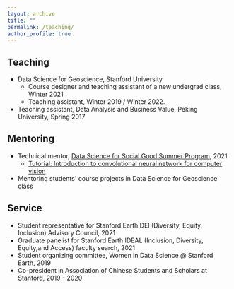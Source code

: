 ```yaml
---
layout: archive
title: ""
permalink: /teaching/
author_profile: true
---
```


## Teaching

- Data Science for Geoscience, Stanford University
	- Course designer and teaching assistant of a new undergrad class, Winter 2021
	- Teaching assistant, Winter 2019 / Winter 2022.  
- Teaching assistant, Data Analysis and Business Value, Peking University, Spring 2017

## Mentoring 

- Technical mentor, [Data Science for Social Good Summer Program](https://datascience.stanford.edu/programs/data-science-social-good-summer-program), 2021
	- [Tutorial: Introduction to convolutional neural network for computer vision](https://github.com/lijingwang/dssg_cv_tutorial)
- Mentoring students' course projects in Data Science for Geoscience class

## Service
- Student representative for Stanford Earth DEI (Diversity, Equity, Inclusion) Advisory Council, 2021
- Graduate panelist for Stanford Earth IDEAL (Inclusion, Diversity, Equity,and Access) faculty search, 2021
- Student organizing committee, Women in Data Science @ Stanford Earth, 2019
- Co-president in Association of Chinese Students and Scholars at Stanford, 2019 - 2020